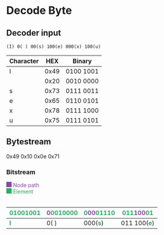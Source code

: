 # Decode Byte

## Decoder input
`(I) 0( ) 00(s) 100(e) 000(x) 100(u)`

| Character  | HEX  | Binary |
|------------|------| ------ |
| I | 0x49 | 0100 1001 |
|   | 0x20 | 0010 0000  |
| s | 0x73 | 0111 0011 |
| e | 0x65 | 0110 0101 |
| x | 0x78 | 0111 1000 | 
| u | 0x75 | 0111 0101 |

## Bytestream
0x49 0x10 0x0e 0x71

### Bitstream
<div style="width: 1em; height: 1em; background-color: #8e44ad; display:inline-block;"></div> <span style="color: #8e44ad">Node path</span>  
<br>
<div style="width: 1em; height: 1em; background-color: #27ae60; display:inline-block;"></div> <span style="color: #27ae60">Element</span>  
<br>
<br>

| <span style="color:#27ae60">01001001</span> |  <span style="color:#8e44ad">0</span><span style="color:#27ae60">0010000</span> | <span style="color: #27ae60">0</span><span style="color:#8e44ad">00</span><span style="color:#27ae60">01110</span> | <span style="color:#27ae60">011</span><span style="color:#8e44ad">100</span><span style="color:#27ae60">01</span> |
| ------------ | ------------ | ------------ | ------------ |
| <span style="color:#27ae60">**I**</span>            |  0(<span style="color:#27ae60"> </span>) | 000(<span style="color:#27ae60">**s**</span>) | 011 100(<span style="color:#27ae60">**e**</span>)
